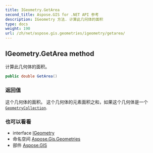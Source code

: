 ```yaml
---
title: IGeometry.GetArea
second_title: Aspose.GIS for .NET API 参考
description: IGeometry 方法. 计算此几何体的面积
type: docs
weight: 190
url: /zh/net/aspose.gis.geometries/igeometry/getarea/
---
```

## IGeometry.GetArea method

计算此几何体的面积。

```csharp
public double GetArea()
```

### 返回值

这个几何体的面积。 这个几何体的元素面积之和，如果这个几何体是一个[`GeometryCollection`](../../geometrycollection/).

### 也可以看看

* interface [IGeometry](../)
* 命名空间 [Aspose.Gis.Geometries](../../igeometry/)
* 部件 [Aspose.GIS](../../../)


